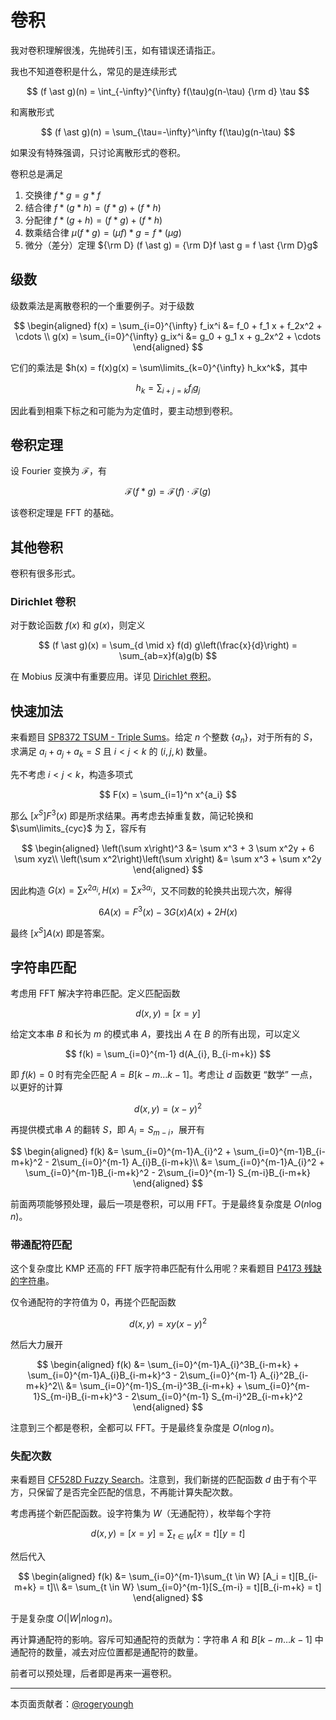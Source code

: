 # 卷积

我对卷积理解很浅，先抛砖引玉，如有错误还请指正。

我也不知道卷积是什么，常见的是连续形式

$$
(f \ast g)(n) = \int_{-\infty}^{\infty} f(\tau)g(n-\tau) {\rm d} \tau
$$

和离散形式

$$
(f \ast g)(n) = \sum_{\tau=-\infty}^\infty f(\tau)g(n-\tau)
$$

如果没有特殊强调，只讨论离散形式的卷积。

卷积总是满足

1. 交换律 $f \ast g = g \ast f$
2. 结合律 $f \ast (g \ast h) = (f \ast g) + (f \ast h)$
3. 分配律 $f \ast (g + h) = (f \ast g) + (f \ast h)$
4. 数乘结合律 $\mu (f \ast g) = (\mu f) \ast g = f \ast (\mu g)$
5. 微分（差分）定理 ${\rm D} (f \ast g) = {\rm D}f \ast g = f \ast {\rm D}g$

## 级数

级数乘法是离散卷积的一个重要例子。对于级数

$$
\begin{aligned}
f(x) = \sum_{i=0}^{\infty} f_ix^i &=  f_0 + f_1 x + f_2x^2 + \cdots \\
g(x) = \sum_{i=0}^{\infty} g_ix^i &=  g_0 + g_1 x + g_2x^2 + \cdots
\end{aligned}
$$

它们的乘法是 $h(x) = f(x)g(x) = \sum\limits_{k=0}^{\infty} h_kx^k$，其中

$$
h_k = \sum_{i+j=k}f_ig_j
$$

因此看到相乘下标之和可能为为定值时，要主动想到卷积。

## 卷积定理

设 Fourier 变换为 $\mathcal{F}$，有

$$
\mathcal{F}(f \ast g) = \mathcal{F}(f) \cdot \mathcal{F}(g)
$$

该卷积定理是 FFT 的基础。

## 其他卷积

卷积有很多形式。

### Dirichlet 卷积

对于数论函数 $f(x)$ 和 $g(x)$，则定义

$$
(f \ast g)(x) = \sum_{d \mid x} f(d) g\left(\frac{x}{d}\right) = \sum_{ab=x}f(a)g(b)
$$

在 Mobius 反演中有重要应用。详见 [Dirichlet 卷积](../dirichlet/)。

## 快速加法

来看题目 [SP8372 TSUM - Triple Sums](https://www.luogu.com.cn/problem/SP8372)。给定 $n$ 个整数 $\{a_n\}$，对于所有的 $S$，求满足 $a_i+a_j+a_k=S$ 且 $i < j < k$ 的 $(i,j,k)$ 数量。

先不考虑 $i < j < k$，构造多项式

$$
F(x) = \sum_{i=1}^n x^{a_i}
$$

那么 $[x^S]F^3(x)$ 即是所求结果。再考虑去掉重复数，简记轮换和 $\sum\limits_{cyc}$ 为 $\sum$，容斥有

$$
\begin{aligned}
\left(\sum x\right)^3 &= \sum  x^3 + 3 \sum  x^2y + 6 \sum xyz\\
\left(\sum x^2\right)\left(\sum x\right) &= \sum x^3 + \sum  x^2y
\end{aligned}
$$

因此构造 $G(x) = \sum x^{2a_i}, H(x) = \sum x^{3a_i}$，又不同数的轮换共出现六次，解得

$$
6 A(x) = F^3(x) - 3G(x)A(x) + 2H(x)
$$

最终 $[x^S]A(x)$ 即是答案。

## 字符串匹配

考虑用 FFT 解决字符串匹配。定义匹配函数

$$
d(x,y) = [x = y]
$$

给定文本串 $B$ 和长为 $m$ 的模式串 $A$，要找出 $A$ 在 $B$ 的所有出现，可以定义

$$
f(k) = \sum_{i=0}^{m-1} d(A_{i}, B_{i-m+k})
$$

即 $f(k) = 0$ 时有完全匹配 $A = B[k-m\ldots k-1]$。考虑让 $d$ 函数更 “数学” 一点，以更好的计算

$$
d(x,y) = (x - y)^2
$$

再提供模式串 $A$ 的翻转 $S$，即 $A_i = S_{m-i}$，展开有

$$
\begin{aligned}
f(k) &= \sum_{i=0}^{m-1}A_{i}^2 + \sum_{i=0}^{m-1}B_{i-m+k}^2 - 2\sum_{i=0}^{m-1} A_{i}B_{i-m+k}\\
&= \sum_{i=0}^{m-1}A_{i}^2 + \sum_{i=0}^{m-1}B_{i-m+k}^2 - 2\sum_{i=0}^{m-1} S_{m-i}B_{i-m+k}
\end{aligned}
$$

前面两项能够预处理，最后一项是卷积，可以用 FFT。于是最终复杂度是 $O(n \log n)$。

### 带通配符匹配

这个复杂度比 KMP 还高的 FFT 版字符串匹配有什么用呢？来看题目 [P4173 残缺的字符串](https://www.luogu.com.cn/problem/P4173)。

仅令通配符的字符值为 $0$，再搓个匹配函数

$$
d(x,y) = xy(x-y)^2
$$

然后大力展开

$$
\begin{aligned}
f(k) &= \sum_{i=0}^{m-1}A_{i}^3B_{i-m+k} + \sum_{i=0}^{m-1}A_{i}B_{i-m+k}^3 - 2\sum_{i=0}^{m-1} A_{i}^2B_{i-m+k}^2\\
&= \sum_{i=0}^{m-1}S_{m-i}^3B_{i-m+k} + \sum_{i=0}^{m-1}S_{m-i}B_{i-m+k}^3 - 2\sum_{i=0}^{m-1} S_{m-i}^2B_{i-m+k}^2
\end{aligned}
$$

注意到三个都是卷积，全都可以 FFT。于是最终复杂度是 $O(n \log n)$。

### 失配次数

来看题目 [CF528D Fuzzy Search](https://codeforces.com/problemset/problem/528/D)。注意到，我们新搓的匹配函数 $d$ 由于有个平方，只保留了是否完全匹配的信息，不再能计算失配次数。

考虑再搓个新匹配函数。设字符集为 $W$（无通配符），枚举每个字符

$$
d(x,y) = [x = y] = \sum_{t \in W} [x = t][y = t]
$$

然后代入

$$
\begin{aligned}
f(k) &= \sum_{i=0}^{m-1}\sum_{t \in W} [A_i = t][B_{i-m+k} = t]\\
&= \sum_{t \in W} \sum_{i=0}^{m-1}[S_{m-i} = t][B_{i-m+k} = t]
\end{aligned}
$$

于是复杂度 $O(|W|n\log n)$。

再计算通配符的影响。容斥可知通配符的贡献为：字符串 $A$ 和 $B[k-m\ldots k-1]$ 中通配符的数量，减去对应位置都是通配符的数量。

前者可以预处理，后者即是再来一遍卷积。

------

本页面贡献者：[@rogeryoungh](https://github.com/rogeryoungh)
